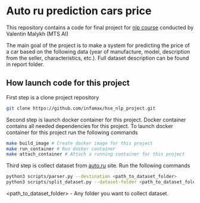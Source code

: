 # Auto ru prediction cars price

This repository contains a code for final project for [nlp course](https://ods.ai/tracks/nlp-course-spring-2025) conducted by Valentin Malykh (MTS AI)


The main goal of the project is to make a system for predicting the price of a car based on the following data (year of manufacture, model, description from the seller, characteristics, etc.). Full dataset description can be found 
in report folder. 

## How launch code for this project

First step is a clone project repository

```bash
git clone https://github.com/infamax/hse_nlp_project.git
```

Second step is launch docker container for this project. Docker container contains all needed dependencies for this project. To launch docker container for this project run the following commands

```bash
make build_image # Create docker image for this project
make run_container # Run docker container
make attach_container # Attach a running container for this project
```

Third step is collect dataset from [auto.ru](https://auto.ru/) site. Run the following commands

```bash
python3 scripts/parser.py --destination <path_to_dataset_folder>
python3 scripts/split_dataset.py --dataset-folder <path_to_dataset_folder>
```

<path_to_dataset_folder> - Any folder you want to collect dataset.

